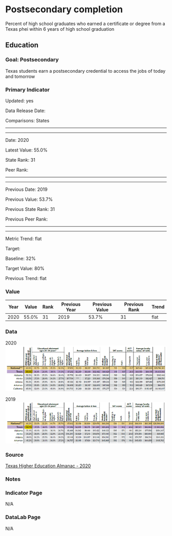 # Postsecondary completion

Percent of high school graduates who earned a certificate or degree from a Texas phei within 6 years of high school graduation

## Education

### Goal: Postsecondary

Texas students earn a postsecondary credential to access the jobs of today and tomorrow

### Primary Indicator

Updated: yes

Data Release Date: 

Comparisons: States

----


----

Date: 2020

Latest Value: 55.0%

State Rank: 31

Peer Rank: 

----


----

Previous Date: 2019

Previous Value: 53.7%

Previous State Rank:  31 

Previous Peer Rank: 



----

----
Metric Trend: flat

Target: 

Baseline: 32%

Target Value: 80%

Previous Trend: flat




### Value

| Year |  Value      | Rank     | Previous Year   | Previous Value | Previous Rank | Trend | 
| ----------- | ----------- | ----------- | ----------- | ----------- | ----------- | -----------|
|   2020     | 55.0%      |     31   |     2019    |    53.7%  | 31        | flat       | 

### Data

2020
![2020](./images/6year_2020.PNG)

2019
![2020](./images/6year_2019.PNG)


### Source

[Texas Higher Education Almanac - 2020](http://reportcenter.highered.texas.gov/agency-publication/almanac/2020-texas-public-higher-education-almanac/)

### Notes

### Indicator Page

N/A

### DataLab Page

N/A
